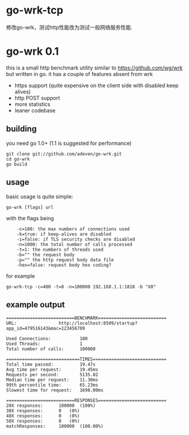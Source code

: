 # go-wrk-tcp
修改go-wrk，测试http性能改为测试一般网络服务性能.


# go-wrk 0.1

this is a small http benchmark utility similar to https://github.com/wg/wrk but written in go.
it has a couple of features absent from wrk
 
  - https support (quite expensive on the client side with disabled keep alives)
  - http POST support
  - more statistics
  - leaner codebase


## building

you need go 1.0+ (1.1 is suggested for performance)

```
git clone git://github.com/adeven/go-wrk.git
cd go-wrk
go build
```

## usage

basic usage is quite simple:
```
go-wrk [flags] url
```

with the flags being
```
    -c=100: the max numbers of connections used
    -k=true: if keep-alives are disabled
    -i=false: if TLS security checks are disabled
    -n=1000: the total number of calls processed
    -t=1: the numbers of threads used
    -b="" the request body
    -p="" the http request body data file
    -hex=false: request body hex coding?
```
for example
```
go-wrk-tcp -c=400 -t=8 -n=100000 192.168.1.1:1818 -b "X0"
```


## example output

 ```
==========================BENCHMARK==========================
URL:				http://localhost:8509/startup?app_id=479516143&mac=123456789

Used Connections:			100
Used Threads:				1
Total number of calls:		100000

============================TIMES============================
Total time passed:			19.47s
Avg time per request:		19.45ms
Requests per second:		5135.02
Median time per request:	11.30ms
99th percentile time:		65.23ms
Slowest time for request:	1698.00ms

==========================RESPONSES==========================
20X responses:		100000	(100%)
30X responses:		0	(0%)
40X responses:		0	(0%)
50X responses:		0	(0%)
matchResponses:     100000  (100.00%)
```
